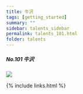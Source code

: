 ```yaml
---
title: 牛沢
tags: [getting_started]
summary: ""
sidebar: talents_sidebar
permalink: talents_101.html
folder: talents
---
```



##### No.101 牛沢

![](https://yt3.ggpht.com/ytc/AKedOLTbgBiVp09zqzG1YfgneGHj5uQQIyG_ks5a27C7=s176-c-k-c0x00ffffff-no-rj)






{% include links.html %}
